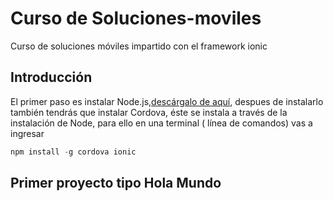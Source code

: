 # Curso de  Soluciones-moviles
Curso de soluciones móviles impartido con el framework ionic

## Introducción
El primer paso es instalar Node.js,[descárgalo de aquí](https://nodejs.org/en/), despues de instalarlo también tendrás que instalar Cordova,  éste se instala a través de la instalación de Node, para ello en una terminal ( línea de comandos) vas a ingresar

```javascript
npm install -g cordova ionic
```

## Primer proyecto tipo Hola Mundo
